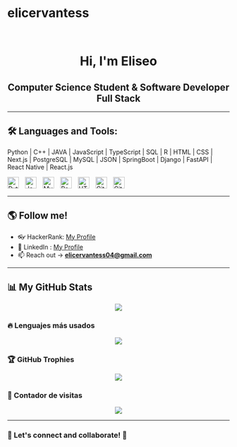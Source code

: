 # elicervantess
<div align="center">

<br>

# Hi, I'm Eliseo 
  
## Computer Science Student & Software Developer Full Stack

</div>

---

## 🛠 Languages and Tools:
Python | C++ | JAVA | JavaScript | TypeScript | SQL | R | HTML | CSS | Next.js | PostgreSQL | MySQL | JSON | SpringBoot | Django | FastAPI | React Native | React.js 

<p align="left">
<img alt="Python" width="26px" src="https://cdn.jsdelivr.net/gh/devicons/devicon/icons/python/python-original.svg" style="padding-right:10px;" />
<img alt="JavaScript" width="26px" src="https://cdn.jsdelivr.net/gh/devicons/devicon/icons/javascript/javascript-original.svg" style="padding-right:10px;" />
<img alt="MySQL" width="26px" src="https://cdn.jsdelivr.net/gh/devicons/devicon/icons/mysql/mysql-original.svg" style="padding-right:10px;" >
<img alt="React" width="26px" src="https://cdn.jsdelivr.net/gh/devicons/devicon/icons/react/react-original.svg" style="padding-right:10px;" >
<img alt="HTML5" width="26px" src="https://cdn.jsdelivr.net/gh/devicons/devicon/icons/html5/html5-original.svg" style="padding-right:10px;"/>
<img alt="Git" width="26px" src="https://cdn.jsdelivr.net/gh/devicons/devicon/icons/git/git-original.svg" style="padding-right:10px;" />
<img alt="GitHub" width="26px" src="https://user-images.githubusercontent.com/3369400/139448065-39a229ba-4b06-434b-bc67-616e2ed80c8f.png" style="padding-right:10px;" />
</p>

---

## 🌎 Follow me! 
- 👓 HackerRank: [My Profile](https://www.hackerrank.com/jireh_cervantes)
- 💼 LinkedIn : [My Profile](https://www.linkedin.com/in/jireh-cervantes-6aa95334b)
- 📫 Reach out -> **elicervantess04@gmail.com**

---

## 📊 My GitHub Stats

<p align="center">
  <img src="https://github-readme-stats.vercel.app/api?username=elicervantess&show_icons=true&theme=tokyonight" />
</p>

### 🔥 Lenguajes más usados
<p align="center">
  <img src="https://github-readme-stats.vercel.app/api/top-langs/?username=elicervantess&hide=html,typescript,scss,ruby,powershell&layout=compact&title_color=ff652f&icon_color=FFE400&bg_color=09131B&text_color=ffffff&border_color=0c1a25" />
</p>

### 🏆 GitHub Trophies
<p align="center">
  <img src="https://github-profile-trophy.vercel.app/?username=elicervantess&theme=onedark" />
</p>

### 🚀 Contador de visitas
<p align="center">
  <img src="https://komarev.com/ghpvc/?username=elicervantess&label=Profile%20Views&color=blue&style=flat" />
</p>

---

### 🎯 Let's connect and collaborate! 🚀







